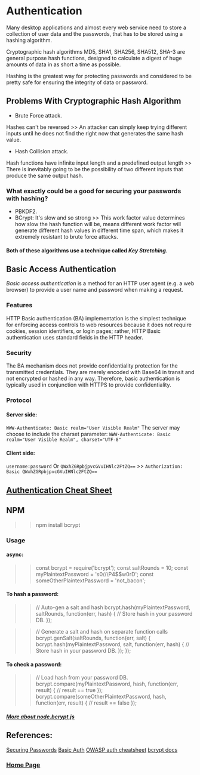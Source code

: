 # Authentication
Many desktop applications and almost every web service need to store a collection of user data and the passwords, that has to be stored using a hashing algorithm.

Cryptographic hash algorithms MD5, SHA1, SHA256, SHA512, SHA-3 are general purpose hash functions, designed to calculate a digest of huge amounts of data in as short a time as possible. 

Hashing is the greatest way for protecting passwords and considered to be pretty safe for ensuring the integrity of data or password.

## Problems With Cryptographic Hash Algorithm
- Brute Force attack.

Hashes can't be reversed >> An attacker can simply keep trying different inputs until he does not find the right now that generates the same hash value.
- Hash Collision attack.

Hash functions have infinite input length and a predefined output length >> There is inevitably going to be the possibility of two different inputs that produce the same output hash.

### What exactly could be a good for securing your passwords with hashing?
- PBKDF2.
- BCrypt: It's slow and so strong >> This work factor value determines how slow the hash function will be, means different work factor will generate different hash values in different time span, which makes it extremely resistant to brute force attacks.
#### Both of these algorithms use a technique called *Key Stretching*.

## Basic Access Authentication
*Basic access authentication* is a method for an HTTP user agent (e.g. a web browser) to provide a user name and password when making a request. 

### Features
HTTP Basic authentication (BA) implementation is the simplest technique for enforcing access controls to web resources because it does not require cookies, session identifiers, or login pages; rather, HTTP Basic authentication uses standard fields in the HTTP header.

### Security
The BA mechanism does not provide confidentiality protection for the transmitted credentials. They are merely encoded with Base64 in transit and not encrypted or hashed in any way. Therefore, basic authentication is typically used in conjunction with HTTPS to provide confidentiality.

### Protocol
#### Server side:
`WWW-Authenticate: Basic realm="User Visible Realm"`
The server may choose to include the charset parameter:
`WWW-Authenticate: Basic realm="User Visible Realm", charset="UTF-8"`
#### Client side:
`username:password`
Or `QWxhZGRpbjpvcGVuIHNlc2FtZQ==` >> `Authorization: Basic QWxhZGRpbjpvcGVuIHNlc2FtZQ==`

## [Authentication Cheat Sheet ](https://cheatsheetseries.owasp.org/cheatsheets/Authentication_Cheat_Sheet.html)

## NPM
>> npm install bcrypt

### Usage
#### async: 
>> const bcrypt = require('bcrypt');
>> const saltRounds = 10;
>> const myPlaintextPassword = 's0/\/\P4$$w0rD';
>> const someOtherPlaintextPassword = 'not_bacon';

#### To hash a password:
>> // Auto-gen a salt and hash
>> bcrypt.hash(myPlaintextPassword, saltRounds, function(err, hash) {
>>   // Store hash in your password DB.
>> });

>> // Generate a salt and hash on separate function calls
>> bcrypt.genSalt(saltRounds, function(err, salt) {
>>    bcrypt.hash(myPlaintextPassword, salt, function(err, hash) {
>>        // Store hash in your password DB.
>>    });
>> });

#### To check a password:
>> // Load hash from your password DB.
>> bcrypt.compare(myPlaintextPassword, hash, function(err, result) {
>>    // result == true
>> });
>> bcrypt.compare(someOtherPlaintextPassword, hash, function(err, result) {
>>    // result == false
>> });

##### [More about node.bcrypt.js](https://www.npmjs.com/package/bcrypt)

## References:
[Securing Passwords](https://thehackernews.com/2014/04/securing-passwords-with-bcrypt-hashing.html)
[Basic Auth](https://en.wikipedia.org/wiki/Basic_access_authentication)
[OWASP auth cheatsheet](https://cheatsheetseries.owasp.org/cheatsheets/Authentication_Cheat_Sheet.html)
[bcrypt docs](https://www.npmjs.com/package/bcrypt)

### [Home Page](./README.md)

